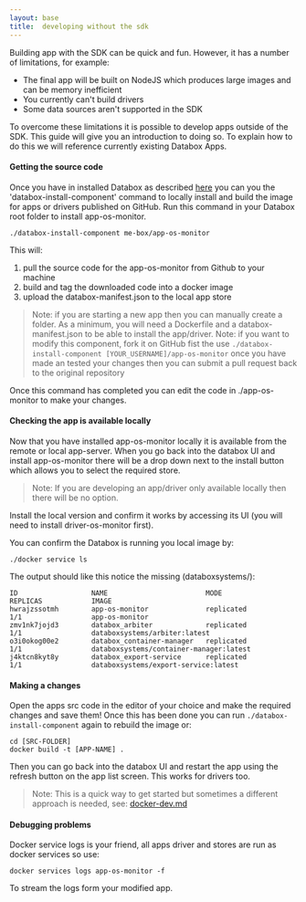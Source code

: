 ```yaml
---
layout: base
title:  developing without the sdk
---
```


Building app with the SDK can be quick and fun. However, it has a number of limitations, for example:

 - The final app will be built on NodeJS which produces large images and can be memory inefficient
 - You currently can't build drivers
 - Some data sources aren't supported in the SDK

To overcome these limitations it is possible to develop apps outside of the SDK.  This guide will give you an introduction to doing so.  To explain how to do this we will reference currently existing Databox Apps.

#### Getting the source code

Once you have in installed Databox as described [here](/gettingstarted/install) you can you the 'databox-install-component' command to locally install and build the image for apps or drivers published on GitHub. Run this command in your Databox root folder to install app-os-monitor.


```
./databox-install-component me-box/app-os-monitor
```

This will:
  1. pull the source code for the app-os-monitor from Github to your machine
  2. build and tag the downloaded code into a docker image
  3. upload the databox-manifest.json to the local app store

> Note: if you are starting a new app then you can manually create a folder. As a minimum, you will need a Dockerfile and a databox-manifest.json to be able to install the app/driver.
> Note: if you want to modify this component, fork it on GitHub fist the use `./databox-install-component [YOUR_USERNAME]/app-os-monitor` once you have made an tested your changes then you can submit a pull request back to the original repository

Once this command has completed you can edit the code in ./app-os-monitor to make your changes.

#### Checking the app is available locally

Now that you have installed app-os-monitor locally it is available from the remote or local app-server. When you go back into the databox UI and install  app-os-monitor there will be a drop down next to the install button which allows you to select the required store.

> Note: If you are developing an app/driver only available locally then there will be no option.

Install the local version and confirm it works by accessing its UI (you will need to install driver-os-monitor first).

You can confirm the Databox is running you local image by:

```
./docker service ls
```

The output should like this notice the missing (databoxsystems/):

```
ID                  NAME                        MODE                REPLICAS            IMAGE
hwrajzssotmh        app-os-monitor              replicated          1/1                 app-os-monitor
zmv1nk7jojd3        databox_arbiter             replicated          1/1                 databoxsystems/arbiter:latest
o3i0okog00e2        databox_container-manager   replicated          1/1                 databoxsystems/container-manager:latest
j4ktcn8kyt8y        databox_export-service      replicated          1/1                 databoxsystems/export-service:latest
```

#### Making a changes

Open the apps src code in the editor of your choice and make the required changes and save them! Once this has been done you can run  `./databox-install-component` again to rebuild the image or:

```
cd [SRC-FOLDER]
docker build -t [APP-NAME] .
```

Then you can go back into the databox UI and restart the app using the refresh button on the app list screen. This works for drivers too.

>Note: This is a quick way to get started but sometimes a different approach is needed, see: [docker-dev.md](https://github.com/me-box/documents/blob/master/guides/docker-dev.md)

#### Debugging problems

Docker service logs is your friend, all apps driver and stores are run as docker services so use:

```
docker services logs app-os-monitor -f
```

To stream the logs form your modified app.
